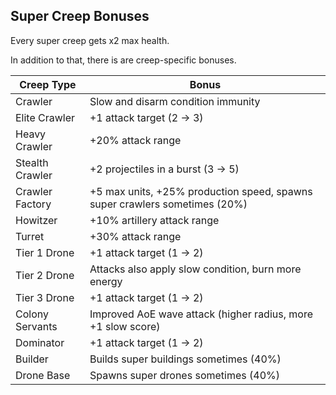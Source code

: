## Super Creep Bonuses

Every super creep gets x2 max health.

In addition to that, there is are creep-specific bonuses.

| Creep Type | Bonus |
|---|---|
| Crawler | Slow and disarm condition immunity |
| Elite Crawler | +1 attack target (2 -> 3) |
| Heavy Crawler | +20% attack range |
| Stealth Crawler | +2 projectiles in a burst (3 -> 5) |
| Crawler Factory | +5 max units, +25% production speed, spawns super crawlers sometimes (20%) |
| Howitzer | +10% artillery attack range |
| Turret | +30% attack range |
| Tier 1 Drone | +1 attack target (1 -> 2) |
| Tier 2 Drone | Attacks also apply slow condition, burn more energy |
| Tier 3 Drone | +1 attack target (1 -> 2) |
| Colony Servants | Improved AoE wave attack (higher radius, more +1 slow score) |
| Dominator | +1 attack target (1 -> 2) |
| Builder | Builds super buildings sometimes (40%) |
| Drone Base | Spawns super drones sometimes (40%) |

